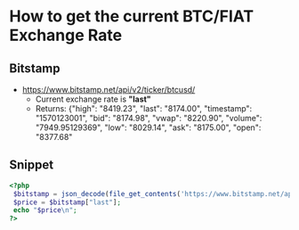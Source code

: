 # How to get the current BTC/FIAT Exchange Rate
## Bitstamp
* https://www.bitstamp.net/api/v2/ticker/btcusd/
  - Current exchange rate is **"last"**
  - Returns: {"high": "8419.23", "last": "8174.00", "timestamp": "1570123001", "bid": "8174.98", "vwap": "8220.90", "volume": "7949.95129369", "low": "8029.14", "ask": "8175.00", "open": "8377.68"
## Snippet
```php
<?php
 $bitstamp = json_decode(file_get_contents('https://www.bitstamp.net/api/v2/ticker/btcusd/'),true);
 $price = $bitstamp["last"];
 echo "$price\n";
?>
```
